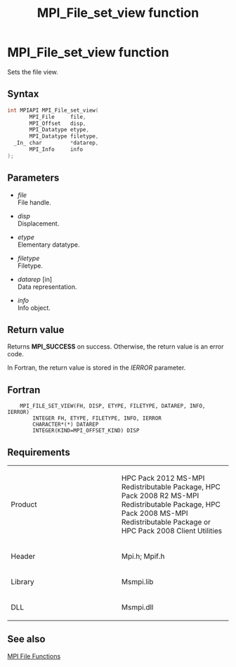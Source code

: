 ﻿---
title: MPI_File_set_view function
TOCTitle: MPI_File_set_view function
ms:assetid: 4e09feaf-1242-4ddb-9459-e1047625826e
ms:mtpsurl: https://msdn.microsoft.com/en-us/library/Dn473358(v=VS.85)
ms:contentKeyID: 59360894
ms.date: 03/28/2018
mtps_version: v=VS.85
f1_keywords:
- MPI_FILE_SET_VIEW
- mpif/MPI_File_set_view
- mpirf/MPI_FILE_SET_VIEW
- mpi/MPI_FILE_SET_VIEW
dev_langs:
- C++
- C
---

# MPI\_File\_set\_view function

Sets the file view.

## Syntax

``` c++
int MPIAPI MPI_File_set_view(
       MPI_File     file,
       MPI_Offset   disp,
       MPI_Datatype etype,
       MPI_Datatype filetype,
  _In_ char         *datarep,
       MPI_Info     info
);
```

## Parameters

  - *file*  
    File handle.

  - *disp*  
    Displacement.

  - *etype*  
    Elementary datatype.

  - *filetype*  
    Filetype.

  - *datarep* \[in\]  
    Data representation.

  - *info*  
    Info object.

## Return value

Returns **MPI\_SUCCESS** on success. Otherwise, the return value is an error code.

In Fortran, the return value is stored in the *IERROR* parameter.

## Fortran

``` FORTRAN
    MPI_FILE_SET_VIEW(FH, DISP, ETYPE, FILETYPE, DATAREP, INFO, IERROR)
        INTEGER FH, ETYPE, FILETYPE, INFO, IERROR
        CHARACTER*(*) DATAREP
        INTEGER(KIND=MPI_OFFSET_KIND) DISP
```

## Requirements

<table>
<colgroup>
<col style="width: 50%" />
<col style="width: 50%" />
</colgroup>
<tbody>
<tr class="odd">
<td><p>Product</p></td>
<td><p>HPC Pack 2012 MS-MPI Redistributable Package, HPC Pack 2008 R2 MS-MPI Redistributable Package, HPC Pack 2008 MS-MPI Redistributable Package or HPC Pack 2008 Client Utilities</p></td>
</tr>
<tr class="even">
<td><p>Header</p></td>
<td>Mpi.h;
Mpif.h</td>
</tr>
<tr class="odd">
<td><p>Library</p></td>
<td>Msmpi.lib</td>
</tr>
<tr class="even">
<td><p>DLL</p></td>
<td>Msmpi.dll</td>
</tr>
</tbody>
</table>


## See also

[MPI File Functions](mpi-file-functions.md)

